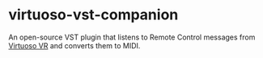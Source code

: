 # virtuoso-vst-companion
An open-source VST plugin that listens to Remote Control messages from [Virtuoso VR](https://www.virtuoso-vr.com/remote-control) and converts them to MIDI.
